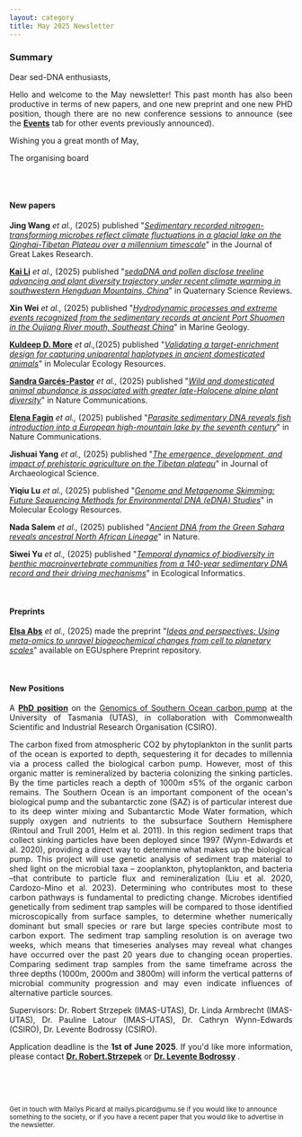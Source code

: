 ```yaml
---
layout: category
title: May 2025 Newsletter
---
```


<div class="section">
<h3 class="section-title underline">Summary</h3>
</div>

<div class="intro">
<p> Dear sed-DNA enthusiasts,</p>

<p align="justify">Hello and welcome to the May newsletter! This past month has also been productive in terms of new papers, and one new preprint and one new PHD position, though there are no new conference sessions to announce (see the <a href="https://sedadna.github.io/category/events.html"><b>Events</b></a> tab for other events previously announced). </p>


<p>Wishing you a great month of May,</p>
<p>The organising board</p>
<br>
 

<br>
<div class="intro">
<h4 class="section-title underline">New papers</h4>

<!-- This month's new papers -->


<p><b>Jing Wang</b> <i> et al.,</i> (2025) published "<a href="https://doi.org/10.1016/j.jglr.2025.102579" target="_blank"><u><i>Sedimentary recorded nitrogen-transforming microbes reflect climate fluctuations in a glacial lake on the Qinghai-Tibetan Plateau over a millennium timescale</i></u></a>" in the Journal of Great Lakes Research.</p>

<p><a href="https://www.researchgate.net/profile/Kai-Li-55" target="_blank"><b>Kai Li</b></a><i> et al.,</i> (2025) published "<a href="https://doi.org/10.1016/j.quascirev.2025.109348" target="_blank"><u><i>sedaDNA and pollen disclose treeline advancing and plant diversity trajectory under recent climate warming in southwestern Hengduan Mountains, China</i></u></a>" in Quaternary Science Reviews.</p>

<p><b>Xin Wei</b> <i> et al.,</i> (2025) published "<a href="https://doi.org/10.1016/j.margeo.2025.107562" target="_blank"><u><i>Hydrodynamic processes and extreme events recognized from the sedimentary records at ancient Port Shuomen in the Oujiang River mouth, Southeast China</i></u></a>" in Marine Geology.</p>

<p><a href="https://www.researchgate.net/profile/Kuldeep-More" target="_blank"><b>Kuldeep D. More</b></a> <i> et al.,</i>(2025) published "<a href="https://doi.org/10.1111/1755-0998.14112" target="_blank"><u><i>Validating a target-enrichment design for capturing uniparental haplotypes in ancient domesticated animals</i></u></a>" in Molecular Ecology Resources.</p>

<p><a href="https://www.researchgate.net/profile/Sandra-Garces-Pastor" target="_blank"><b>Sandra Garcés-Pastor</b></a><i> et al.,</i> (2025) published "<a href="https://www.nature.com/articles/s41467-025-59028-2" target="_blank"><u><i>Wild and domesticated animal abundance is associated with greater late-Holocene alpine plant diversity</i></u></a>" in Nature Communications.</p>

<p><a href="https://orcid.org/0000-0001-8777-9907" target="_blank"><b>Elena Fagín</b></a><i> et al.,</i> (2025) published "<a href="https://www.nature.com/articles/s41467-025-57801-x" target="_blank"><u><i>Parasite sedimentary DNA reveals fish introduction into a European high-mountain lake by the seventh century</i></u></a>" in Nature Communications.</p>

<p><b>Jishuai Yang</b></a><i> et al.,</i> (2025) published "<a href="https://www.sciencedirect.com/science/article/abs/pii/S0305440325000652" target="_blank"><u><i>The emergence, development, and impact of prehistoric agriculture on the Tibetan plateau</i></u></a>" in Journal of Archaeological Science.</p> 

<p><b>Yiqiu Lu</b></a><i> et al.,</i> (2025) published "<a href="https://doi.org/10.1111/1755-0998.14095" target="_blank"><u><i>Genome and Metagenome Skimming: Future Sequencing Methods for Environmental DNA (eDNA) Studies</i></u></a>" in Molecular Ecology Resources.</p>

<p><b>Nada Salem</b></a><i> et al.,</i> (2025) published "<a href="https://www.nature.com/articles/s41586-025-08793-7" target="_blank"><u><i>Ancient DNA from the Green Sahara reveals ancestral North African Lineage</i></u></a>" in Nature.</p>

<p><b>Siwei Yu</b></a><i> et al.,</i> (2025) published "<a href="https://doi.org/10.1016/j.ecoinf.2025.103119" target="_blank"><u><i>Temporal dynamics of biodiversity in benthic macroinvertebrate communities from a 140-year sedimentary DNA record and their driving mechanisms</i></u></a>" in Ecological Informatics.</p>




<br>

<div class="intro">
<h4 class="section-title underline">Preprints</h4>

<p><a href="https://www.elsaabs.com/" target="_blank"><b>Elsa Abs</b></a> <i> et al.,</i> (2025) made the preprint "<a href="https://egusphere.copernicus.org/preprints/2025/egusphere-2025-1716/"><i>Ideas and perspectives: Using meta-omics to unravel biogeochemical changes from cell to planetary scales</i></a>" available on EGUsphere Preprint repository.</p>









<br>


<div class="intro">
<h4 class="section-title underline">New Positions</h4> 
    
<p align="justify">A <a href="https://coreykrabbenhoft.com/join-us-2/"><b>PhD position</b></a> on the <a href="https://www.utas.edu.au/research/degrees/available-projects/projects/marine-and-antarctic/genomics-of-southern-ocean-carbon-pump/_nocache">Genomics of Southern Ocean carbon pump</a> at the University of Tasmania (UTAS), in collaboration with Commonwealth Scientific and Industrial Research Organisation (CSIRO). </p>
<p align="justify">The carbon fixed from atmospheric CO2 by phytoplankton in the sunlit parts of the ocean is exported to depth, sequestering it for decades to millennia via a process called the biological carbon pump. However, most of this organic matter is remineralized by bacteria colonizing the sinking particles. By the time particles reach a depth of 1000m ≤5% of the organic carbon remains. The Southern Ocean is an important component of the ocean's biological pump and the subantarctic zone (SAZ) is of particular interest due to its deep winter mixing and Subantarctic Mode Water formation, which supply oxygen and nutrients to the subsurface Southern Hemisphere (Rintoul and Trull 2001, Helm et al. 2011). In this region sediment traps that collect sinking particles have been deployed since 1997 (Wynn-Edwards et al. 2020), providing a direct way to determine what makes up the biological pump. This project will use genetic analysis of sediment trap material to shed light on the microbial taxa – zooplankton, phytoplankton, and bacteria –that contribute to particle flux and remineralization (Liu et al. 2020, Cardozo-Mino et al. 2023). Determining who contributes most to these carbon pathways is fundamental to predicting change. Microbes identified genetically from sediment trap samples will be compared to those identified microscopically from surface samples, to determine whether numerically dominant but small species or rare but large species contribute most to carbon export. The sediment trap sampling resolution is on average two weeks, which means that timeseries analyses may reveal what changes have occurred over the past 20 years due to changing ocean properties. Comparing sediment trap samples from the same timeframe across the three depths (1000m, 2000m and 3800m) will inform the vertical patterns of microbial community progression and may even indicate influences of alternative particle sources. 
<p align="justify">Supervisors: Dr. Robert Strzepek (IMAS-UTAS), Dr. Linda Armbrecht (IMAS-UTAS), Dr. Pauline Latour (IMAS-UTAS), Dr. Cathryn Wynn-Edwards (CSIRO), Dr. Levente Bodrossy (CSIRO).</p>
<p align="justify">Application deadline is the <b>1st of June 2025</b>. If you'd like more information, please contact <a href="mailto:Robert.Strzepek@utas.edu.au"><b>Dr. Robert.Strzepek</b></a> or <a href="mailto:lev.bodrossy@csiro.au"><b>Dr. Levente Bodrossy</b></a> .</p>




<br>
<br>
<br>

<p><small>Get in touch with Maïlys Picard at mailys.picard@umu.se if you would like to announce something to the society, or if you have a recent paper that you would like to advertise in the newsletter.</small></p>
